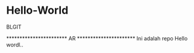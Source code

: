 # Hello-World
BLGIT

*********************** AR **********************
Ini adalah repo Hello wordl..
